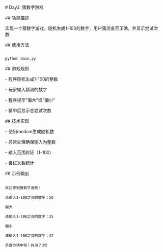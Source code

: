 \# Day2: 猜数字游戏



\## 功能描述

实现一个猜数字游戏，随机生成1-100的数字，用户猜测直至正确，并显示尝试次数



\## 使用方法

```bash

python main.py

```

\## 游戏规则

\- 程序随机生成1-100的整数

\- 玩家输入猜测的数字

\- 程序提示"偏大"或"偏小"

\- 猜中后显示总尝试次数

\## 技术实现

\- 使用random生成随机数

\- 异常处理确保输入为整数

\- 输入范围验证（1-100）

\- 尝试次数统计

\## 示例输出

```

欢迎来到猜数字游戏！

请输入1-100之间的数字：50

偏大

请输入1-100之间的数字：25

偏小

请输入1-100之间的数字：37

恭喜你猜中啦！共用了3次

```

